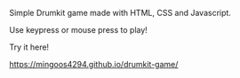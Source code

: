 Simple Drumkit game made with HTML, CSS and Javascript.

Use keypress or mouse press to play!

Try it here!

https://mingoos4294.github.io/drumkit-game/
